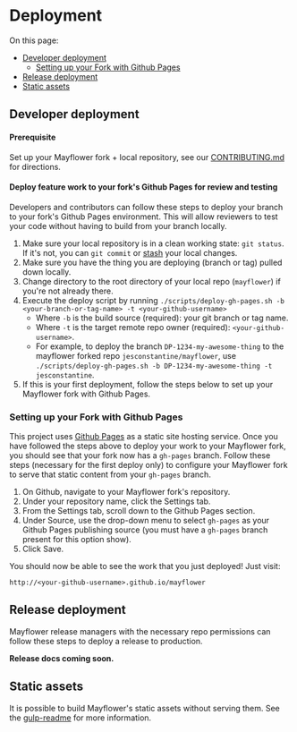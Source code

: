 # Deployment

On this page:

- [Developer deployment](#developer-deployment)
    - [Setting up your Fork with Github Pages](#setting-up-your-fork-with-github-pages)
- [Release deployment](#release-deployment)
- [Static assets](#static-assets)

## Developer deployment

#### Prerequisite

Set up your Mayflower fork + local repository, see our [CONTRIBUTING.md](https://github.com/massgov/mayflower/blob/master/CONTRIBUTING.md) for directions.

#### Deploy feature work to your fork's Github Pages for review and testing
Developers and contributors can follow these steps to deploy your branch to your fork's Github Pages environment.  This will allow reviewers to test your code without having to build from your branch locally.

1. Make sure your local repository is in a clean working state: `git status`.  If it's not, you can `git commit` or [stash](https://git-scm.com/book/en/v1/Git-Tools-Stashing) your local changes.
1. Make sure you have the thing you are deploying (branch or tag) pulled down locally.
1. Change directory to the root directory of your local repo (`mayflower`) if you're not already there.
1. Execute the deploy script by running `./scripts/deploy-gh-pages.sh -b <your-branch-or-tag-name> -t <your-github-username>`
    - Where `-b` is the build source (required): your git branch or tag name.
    - Where `-t` is the target remote repo owner (required): `<your-github-username>`.
    - For example, to deploy the branch `DP-1234-my-awesome-thing` to the mayflower forked repo `jesconstantine/mayflower`, use `./scripts/deploy-gh-pages.sh -b DP-1234-my-awesome-thing -t jesconstantine`.
 1. If this is your first deployment, follow the steps below to set up your Mayflower fork with Github Pages.
    
### Setting up your Fork with Github Pages

This project uses [Github Pages](https://help.github.com/articles/what-is-github-pages/) as a static site hosting service.  Once you have followed the steps above to deploy your work to your Mayflower fork, you should see that your fork now has a `gh-pages` branch.  Follow these steps (necessary for the first deploy only) to configure your Mayflower fork to serve that static content from your `gh-pages` branch.

1. On Github, navigate to your Mayflower fork's repository.
1. Under your repository name, click the Settings tab.
1. From the Settings tab, scroll down to the Github Pages section.
1. Under Source, use the drop-down menu to select `gh-pages` as your Github Pages publishing source (you must have a `gh-pages` branch present for this option show).
1. Click Save.

You should now be able to see the work that you just deployed!  Just visit: 
```
http://<your-github-username>.github.io/mayflower
```

## Release deployment
Mayflower release managers with the necessary repo permissions can follow these steps to deploy a release to production.

**Release docs coming soon.**

## Static assets

It is possible to build Mayflower's static assets without serving them.  See the [gulp-readme](https://github.com/massgov/mayflower/blob/master/styleguide/tools/gulp/gulp-readme.md) for more information.
